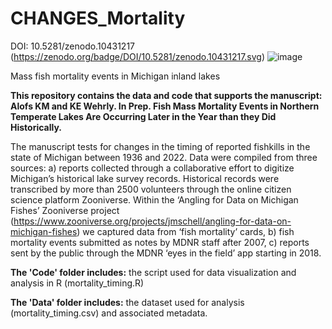 # CHANGES_Mortality

DOI: 10.5281/zenodo.10431217 
(https://zenodo.org/badge/DOI/10.5281/zenodo.10431217.svg)
![image](https://github.com/kmalofs/CHANGES_Mortality/assets/38637733/0d3b6b3e-45fa-4df2-bf62-c16b882e6935)

Mass fish mortality events in Michigan inland lakes

**This repository contains the data and code that supports the manuscript: Alofs KM and KE Wehrly. In Prep. Fish Mass Mortality Events in Northern Temperate Lakes Are Occurring Later in the Year than they Did Historically.**

The manuscript tests for changes in the timing of reported fishkills in the state of Michigan between 1936 and 2022. Data were compiled from three sources: a) reports collected through a collaborative effort to digitize Michigan’s historical lake survey records. Historical records were transcribed by more than 2500 volunteers through the online citizen science platform Zooniverse. Within the ‘Angling for Data on Michigan Fishes’ Zooniverse project (https://www.zooniverse.org/projects/jmschell/angling-for-data-on-michigan-fishes) we captured data from ‘fish mortality’ cards, b) fish mortality events submitted as notes by MDNR staff after 2007, c) reports sent by the public through the MDNR ‘eyes in the field’ app starting in 2018. 

**The 'Code' folder includes:** the script used for data visualization and analysis in R (mortality_timing.R)

**The 'Data' folder includes:** the dataset used for analysis (mortality_timing.csv) and associated metadata.
